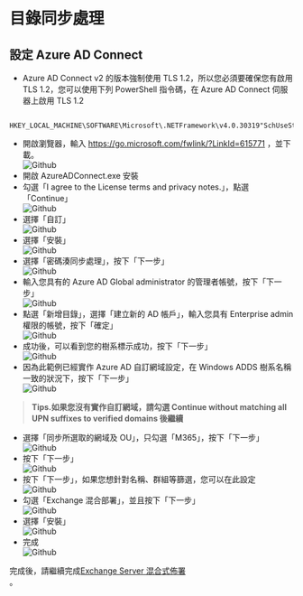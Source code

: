 # 目錄同步處理
## 設定 Azure AD Connect
 - Azure AD Connect v2 的版本強制使用 TLS 1.2，所以您必須要確保您有啟用 TLS 1.2，您可以使用下列 PowerShell 指令碼，在 Azure AD Connect 伺服器上啟用 TLS 1.2<br>
 ````
     HKEY_LOCAL_MACHINE\SOFTWARE\Microsoft\.NETFramework\v4.0.30319"SchUseStrongCrypto"=dword:00000001
 ````
 - 開啟瀏覽器，輸入 https://go.microsoft.com/fwlink/?LinkId=615771 ，並下載。<br>
  ![Github](/Images/aad1.png)<br>
 - 開啟 AzureADConnect.exe 安裝<br>
 - 勾選「I agree to the License terms and privacy notes.」，點選「Continue」<br>
   ![Github](/Images/aad0.png)<br>
 - 選擇「自訂」<br>
  ![Github](/Images/aad11.png)<br>
 - 選擇「安裝」<br>
  ![Github](/Images/aad12.png)<br>
 - 選擇「密碼湊同步處理」，按下「下一步」<br>
  ![Github](/Images/aad13.png)<br>
 - 輸入您具有的 Azure AD Global administrator 的管理者帳號，按下「下一步」<br>
  ![Github](/Images/aad2.png)<br>
 - 點選「新增目錄」，選擇「建立新的 AD 帳戶」，輸入您具有 Enterprise admin 權限的帳號，按下「確定」<br>
  ![Github](/Images/aad3.png)<br>
 - 成功後，可以看到您的樹系標示成功，按下「下一步」<br>
  ![Github](/Images/aad4.png)<br>
 - 因為此範例已經實作 Azure AD 自訂網域設定，在 Windows ADDS 樹系名稱一致的狀況下，按下「下一步」<br>
  ![Github](/Images/aad5.png)<br>
  > **Tips.如果您沒有實作自訂網域，請勾選 Continue without matching all UPN suffixes to verified domains 後繼續** <br>
 - 選擇「同步所選取的網域及 OU」，只勾選「M365」，按下「下一步」<br>
  ![Github](/Images/aad6.png)<br>
 - 按下「下一步」<br>
  ![Github](/Images/aad10.png)<br>
 - 按下「下一步」，如果您想針對名稱、群組等篩選，您可以在此設定<br>
  ![Github](/Images/aad7.png)<br>
 - 勾選「Exchange 混合部署」，並且按下「下一步」<br>
  ![Github](/Images/aad8.png)<br>
 - 選擇「安裝」<br>
  ![Github](/Images/aad9.png)<br>
 - 完成<br>
  ![Github](/Images/aad14.png)<br>
 
 完成後，請繼續完成[Exchange Server 混合式佈署](/ExchangeHybrid.md)<br>。<br>